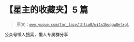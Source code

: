# 【星主的收藏夹】5 篇

> 原文：[`www.yuque.com/for_lazy/thfiu8/wi1s1hoqgw8efxgl`](https://www.yuque.com/for_lazy/thfiu8/wi1s1hoqgw8efxgl)

公众号懒人搜索，懒人专属群分享